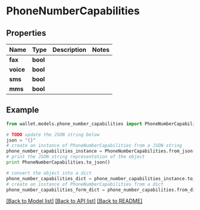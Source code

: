# PhoneNumberCapabilities


## Properties

Name | Type | Description | Notes
------------ | ------------- | ------------- | -------------
**fax** | **bool** |  | 
**voice** | **bool** |  | 
**sms** | **bool** |  | 
**mms** | **bool** |  | 

## Example

```python
from wallet.models.phone_number_capabilities import PhoneNumberCapabilities

# TODO update the JSON string below
json = "{}"
# create an instance of PhoneNumberCapabilities from a JSON string
phone_number_capabilities_instance = PhoneNumberCapabilities.from_json(json)
# print the JSON string representation of the object
print PhoneNumberCapabilities.to_json()

# convert the object into a dict
phone_number_capabilities_dict = phone_number_capabilities_instance.to_dict()
# create an instance of PhoneNumberCapabilities from a dict
phone_number_capabilities_form_dict = phone_number_capabilities.from_dict(phone_number_capabilities_dict)
```
[[Back to Model list]](../README.md#documentation-for-models) [[Back to API list]](../README.md#documentation-for-api-endpoints) [[Back to README]](../README.md)


